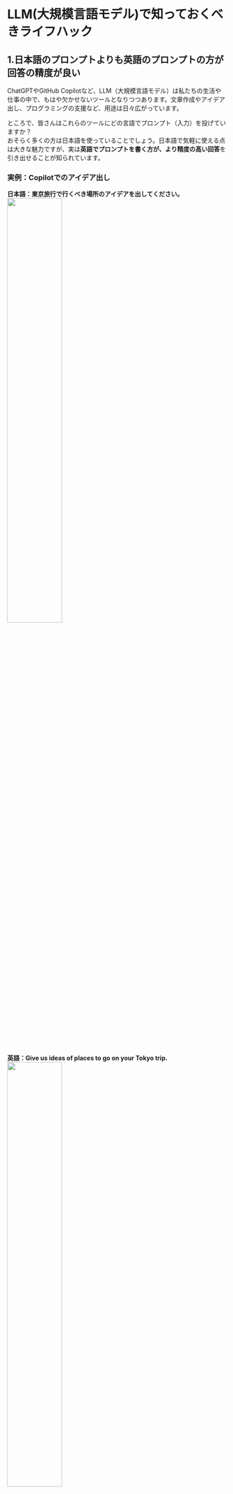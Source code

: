 # LLM(大規模言語モデル)で知っておくべきライフハック
## 1.日本語のプロンプトよりも英語のプロンプトの方が回答の精度が良い
ChatGPTやGitHub Copilotなど、LLM（大規模言語モデル）は私たちの生活や仕事の中で、もはや欠かせないツールとなりつつあります。文章作成やアイデア出し、プログラミングの支援など、用途は日々広がっています。  

ところで、皆さんはこれらのツールにどの言語でプロンプト（入力）を投げていますか？  
おそらく多くの方は日本語を使っていることでしょう。日本語で気軽に使える点は大きな魅力ですが、実は**英語でプロンプトを書く方が、より精度の高い回答**を引き出せることが知られています。  

### 実例：Copilotでのアイデア出し  

**日本語：東京旅行で行くべき場所のアイデアを出してください。**  
<img src = "https://github.com/user-attachments/assets/5566fcfe-6f43-4c6d-a15a-27eecfdf13df" width = 50%>

**英語：Give us ideas of places to go on your Tokyo trip.**  
<img src = "https://github.com/user-attachments/assets/46699cc4-3fe7-404e-911d-fdab96dd8c13" width = 50%>

いかがでしょうか。  
日本語でのプロンプトではざっくりとした情報を教えてくれますが、英語の方がより具体的・詳細かつ多くの引用情報を元に出力してくれます。  
プロンプトから得られる意図としては、行くべき場所として具体的なものを求めていると感じられますので、英語の方が高い精度でプロンプトを読み取ってくれていませんか？  

これはなぜでしょうか？  

私はこれに二つの理由があると考えています。

### ①英語の方が学習データが多い
LLMの学習データはネット上にある膨大な量の文書データから構成されています。  
例えば、Google検索やWikipedia等です。  
身近なwikipediaでは日本語よりも明らかに英語の記事のほうが多いですよね！  
つまり学習データの大半は英語で構成されています。  
英語で入力されたプロンプトの方が、モデルにとって「自然で理解しやすい」構造になっており、その分的確な文脈把握や推論が行われやすくなっています。

### ②日本語が難しすぎる
日本語は難しすぎるというのもあります。
例えば、英語で”I”とは自分自身を指す一人称ですが、同じ意味を示す言葉が日本語では”わたし、私、わし、俺、僕、拙者、我”などなど枚挙に暇がないほどたくさんあります。  
自然言語処理においては文章の持つ意味を我々のようには扱えませんので、これらに関連はあってもうまく学習させることが難しいと言われています。  

他には、日本語には単語の間に**空白**がありませんよね。  
英語は単語の間にスペースがあるので一つの単語がどこからどこまでか分かり易いですが、日本語にはそのようなシステムはありません。  
自然言語処理では単語間の関連を学習するので、そもそも文章を単語に分割する(**Tokenize**)という処理が必要になります。  
これが中々面倒かつ精度が低いという問題があります。  
英語ではそもそもこんな処理を行わなくても空白が単語がどこからどこまでかを規定してくれるのでわかりやすいんですよね！  

よって、比較的分かり易い英語の方がモデルとしての完成度が高いというわけです！

-------
### 実用的なハック：英語が苦手でも大丈夫！
「英語で書いたほうがいいのは分かったけど、自信がない…」という方も多いかもしれません。  
そんなときは、まず日本語で書いてから、それをChatGPTやDeepLに英訳してもらうという方法がおすすめです。  

例：

> 日本語：「子育て中のママ向けの時短レシピアプリのアイデアを出して」  
> → ChatGPTやDeepL,Google翻訳で英語にする  
> → 英語に変換されたプロンプトで再度アイデアを求める  

これだけでも出力の質がグッと向上します。


## 2.曖昧な質問より「役割＋目的＋条件」を明確にすると効果倍増！
LLMを上手に使うためにはプロンプトにも工夫をします。  
これは英語でプロンプトを書くというだけでなく、**どんな役割をAIに持たせたいか**を明確にすることです！  
ChatGPTやCopilotはあなたのバックグラウンドを全く知りません。  
にも拘わらず、それをあたかも当たり前のようにプロンプトせず、アイデア出しを依頼してもなかなか思う様な出力はしてくれません。  
そこで、漠然とした指示よりも、**具体的な役割・目的・制約条件**を与えましょう。  
そうすると、より精度の高い応答が得られます。  

悪い例：  
　「いい感じの研究テーマを考えて」  
 >  × 「いい感じ」ってどういう意味？目新しさがあるということ？それとも社会に役立つということ？  
 >  × 「研究テーマ」ってどの分野の？社会学？生物学？宇宙工学？  
 >  ×　｢考えて｣というのは漠然とし過ぎていないか？どの様な情報が欲しいのか？  


良い例：  
　「あなたは○○株式会社の研究員です。△△の分野において□□をターゲットとした、食品に実装できる成分の研究を行いたいと考えています。最新の研究論文を元に新規性の高い研究テーマとその概要をいくつか提案してください。」  
 >  ✓ どんな研究テーマを提案してほしいか明確  
 >  ✓ 相手に持たせる役割が明瞭で具体的    
 >  ✓ 出力してほしい情報を宣言している

ここに使いやすいプロンプトフォーマットを置いておきますね  

```
あなたは[役割]です。以下の[目的]で、[条件]を守りながら、[出力形式]で答えてください。
目的：[例：就活用の自己PRを作成する]
条件：[例：200文字以内、ポジティブな印象、簡潔に]
出力形式：[例：箇条書き、ストーリースタイル、表形式など]
```

-------
### 実用的なハック：役割の粒度は？
LLMに何らかの役割を与えるとき、それを細かくしすぎるのも考え物です。  
例えば、あなたがある会社で遺伝子工学の研究を行っており、**全く新しい**分野での研究アイデアを模索しているとしましょう。  
そんな時に「あなたは○○株式会社での遺伝子工学者です。」とプロンプトしてしまうと、「○○株式会社」や「遺伝子工学」という単語に引っ張られた出力をしてしまうことでしょう。  


なので、与える役割は欲しい情報がどの程度入力した単語と関連するかも考えましょう。  
例えば、「○○株式会社」が化学メーカーなら「化学メーカー」と入力し、「遺伝子工学者」は「研究者」と言い換えれば視野を拡げた出力をしてくれることでしょう。

つまり、与える情報の粒度は細かければ細かいほどいいというわけではなく、**必要な情報が与えられる最大限の大きさ**と考えましょう！！！  


## 3. 長文の資料は「段階的プロンプト」で入力
ChatGPTやCopilotとは会話しながらほしい情報を出力させるようにしましょう。  
欲しい情報の粒度が細かすぎるあまり一度のプロンプト量が多くなってしまう事や、要約させたい文章量が多すぎるというのはLLMの初心者にはありがちです。~~僕は初心者じゃないのでしません！！！~~  
あまりにも長すぎると本当に必要な情報が抜け落ちてしまうことがあります。  
特に精度の高い文章要約を求める際には一度にすべての情報を入れるのではなく、3~4パラグラフずつ要約させましょう。  
そして最後に全体を要約させれば、正確で網羅的な要約を出力してくれるはずです！  

粒度の細かい情報を出力させるときにも役割や目的・制約条件を小出しにするのも有効です！  
また、出力が思ったようなものでない場合にも、それを修正するように働きかけてみましょう。  
たとえば、「吾輩は猫である」の内容を要約したい！とあなたが思ったとします。  


悪い例：  
　「一　吾輩は猫である。---中略---ありがたいありがたい。を要約してください。」   
 >  × プロンプトが長すぎる  
 >  × これでは起承転結の要約ではなく、全体の浅い情報となる可能性がある？     

良い例：  
　「一　吾輩は猫である。---後略--- を要約してください」    
 　｢二　吾輩は新年来多少有名になったので、猫ながらちょっと鼻が高く感ぜらるるのはありがたい。---後略---　を要約してください｣    
  ･･･  
  「以上１１章の起承転結を纏めてください」  
 >  ✓ 長すぎる文章を断片化   
 >  ✓ 最後にパラグラフごとの要約を要約  

論文要約を行う際にもセクションやパラグラフごとにプロンプトすると、研究全体についてメモリに記録してくれるため、より高い精度で要約してくれます！


------

# 4. 画像でプロンプトを行う
プロンプトは必ずしも言語化しなくてはならないということはありません。  
昨今のLLMの進化により、画像を入力することも可能になっています。  

手持ちの表や図について聞きたいのに、なかなか言語化が難しく、ChatGPTやCopilotの使用をあきらめた経験はありませんか？  
そんなときには画像で入力することも視野に入れてみましょう。  

言葉よりも解像度は下がってしまうかもしれませんが、想像以上に理解してくれますよ！  

例えば、PI3K-Akt signal pathwayの画像をここに示します。  
<img src= "https://github.com/user-attachments/assets/1a5be90d-904c-4a9e-91c1-59b060dd005b" width = 50%>  
([https://jp.sinobiological.com/pathways/akt-signaling-pathway]　より引用)  
PI3K-Akt signal pathwayは非常に基本的な細胞増殖やタンパク質合成に関連する経路ではありますが、ここに記されているすべての情報をプロンプトするのは現実的とは到底思えませんよね...  

では実際にCopilotにプロンプトしてみましょう。  
プロンプト：**[画像] この画像の内容についてまとめてください**  
今回は、そもそも生物学の画像かどうかまで判断できるということを示したいので言葉は最小限にしました！  
<img src = "https://github.com/user-attachments/assets/29bae518-f28a-4ae6-97e2-28b05c7aa5f6" width = 50%>  

いかがでしょうか。  
画像が何の分野について書かれているか、それが何を意味しているかを完璧に把握し、それの内容について解説してくれました！  
ありがたいですね...  

他にも、あなたがもしパワポ等でFigureを作製している中で、それの視認性がわからないということに出くわしたとしましょう。  
そんな時にも、修正案や**修正後の画像**も出力してくれるんです！  

例えば、視認性が明らかに悪いパワポをここに示します。  
<img src = "https://github.com/user-attachments/assets/f6e098cc-9659-4e7c-8652-c4391b7ab982" width = 50%>  
これをCopilotにプロンプトし、視認性が悪いと思われたら修正してもらいましょう。  

プロンプト：**[画像] こちらは現在作成中のパワーポイントの雛形です。視認性に問題はないでしょうか。問題がある場合には視認性がよくなるようにどのようにすればよいかの案と、それを満たした雛形の例を画像として出力してください。**  

<details><summary>出力</summary>
画像を確認したところ、以下の視認性に関するポイントが見受けられました：

---

### 🔍 **視認性の評価**

#### ✅ 良い点：
- 箇条書きが整っており、情報が整理されている。
- レイアウトがシンプルで、内容に集中しやすい。

#### ⚠️ 改善が必要な点：
1. **フォントサイズと種類**  
   → 現在のフォントサイズがやや小さく、遠くからの視認性が低い可能性があります。  
   → フォント種類も視認性の高い「メイリオ」や「游ゴシック」などに変更すると効果的です。

2. **色のコントラスト**  
   → 背景と文字色のコントラストが弱い場合、読みづらくなります。  
   → 白背景に黒文字、または濃い背景に白文字など、明確なコントラストを推奨します。

3. **余白と行間**  
   → 行間が詰まりすぎていると、情報が密集して見えるため、適度な余白を設けると視認性が向上します。

4. **タイトルや強調の工夫**  
   → スライドのタイトルが目立っていないため、フォントサイズや色で強調すると良いです。

---

### 💡 **改善案のまとめ**
- フォントサイズ：最低でも24pt以上
- フォント種類：メイリオ、游ゴシックなど
- 色使い：背景と文字のコントラストを強く
- 行間：1.5倍程度に設定
- タイトル：太字＋色変更で強調

---

次に、これらの改善案を反映した雛形の例を画像として生成します。少々お待ちください。

こちらが、視認性を高めるための改善案を反映したパワーポイント雛形の例です。画像の生成が完了するまで少々お待ちください。  
<img src = "https://github.com/user-attachments/assets/e5ef49d9-c786-447c-9a30-a1cfb9ef8e27" width = 50%>

</details>

いかがでしょうか。  
明らかに悪いコントラストだけでなく、視認性の問題としてフォントなどの要素も取り上げてくれました。  
さらに、それらの改善案を反映したパワポの画像までわかりやすく示してくれています！  

少し前までは画像の認識能はあまり高くなかったのですが、現在では考えられないほど高くなっています！！！  


このように、プロンプトは必ずしも言葉である必要はなく、画像での入力も選択肢の一つとして強力であることが伺えるかと思います！
